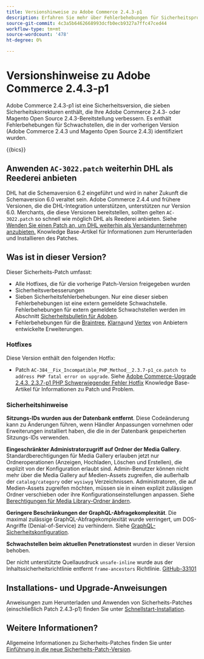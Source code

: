 ```yaml
---
title: Versionshinweise zu Adobe Commerce 2.4.3-p1
description: Erfahren Sie mehr über Fehlerbehebungen für Sicherheitsprobleme in der Adobe Commerce-Version 2.4.3-p1.
source-git-commit: 4c3a5b6462668993dcfb0ecb9327a7ffc47ced44
workflow-type: tm+mt
source-wordcount: '478'
ht-degree: 0%

---
```



# Versionshinweise zu Adobe Commerce 2.4.3-p1

Adobe Commerce 2.4.3-p1 ist eine Sicherheitsversion, die sieben Sicherheitskorrekturen enthält, die Ihre Adobe Commerce 2.4.3- oder Magento Open Source 2.4.3-Bereitstellung verbessern. Es enthält Fehlerbehebungen für Schwachstellen, die in der vorherigen Version (Adobe Commerce 2.4.3 und Magento Open Source 2.4.3) identifiziert wurden.

{{bics}}

## Anwenden `AC-3022.patch` weiterhin DHL als Reederei anbieten

DHL hat die Schemaversion 6.2 eingeführt und wird in naher Zukunft die Schemaversion 6.0 veraltet sein. Adobe Commerce 2.4.4 und frühere Versionen, die die DHL-Integration unterstützen, unterstützen nur Version 6.0. Merchants, die diese Versionen bereitstellen, sollten gelten `AC-3022.patch` so schnell wie möglich DHL als Reederei anbieten. Siehe [Wenden Sie einen Patch an, um DHL weiterhin als Versandunternehmen anzubieten.](https://support.magento.com/hc/en-us/articles/7707818131597-Apply-a-patch-to-continue-offering-DHL-as-shipping-carrier) Knowledge Base-Artikel für Informationen zum Herunterladen und Installieren des Patches.

## Was ist in dieser Version?

Dieser Sicherheits-Patch umfasst:

* Alle Hotfixes, die für die vorherige Patch-Version freigegeben wurden
* Sicherheitsverbesserungen
* Sieben Sicherheitsfehlerbehebungen. Nur eine dieser sieben Fehlerbehebungen ist eine extern gemeldete Schwachstelle. Fehlerbehebungen für extern gemeldete Schwachstellen werden im Abschnitt [Sicherheitsbulletin für Adoben](https://helpx.adobe.com/security/products/magento/apsb21-86.html).
* Fehlerbehebungen für die [Braintree](https://docs.magento.com/user-guide/payment/braintree.html), [Klarna](https://docs.magento.com/user-guide/payment/klarna.html#changes-in-the-latest-release)und [Vertex](https://docs.magento.com/user-guide/tax/vertex.html#changes-in-the-latest-release) von Anbietern entwickelte Erweiterungen.

### Hotfixes

Diese Version enthält den folgenden Hotfix:

* Patch `AC-384__Fix_Incompatible_PHP_Method__2.3.7-p1_ce.patch to address PHP fatal error on upgrade`. Siehe [Adobe Commerce-Upgrade 2.4.3, 2.3.7-p1 PHP Schwerwiegender Fehler Hotfix](https://support.magento.com/hc/en-us/articles/4408021533069-Adobe-Commerce-upgrade-2-4-3-2-3-7-p1-PHP-Fatal-error-Hotfix) Knowledge Base-Artikel für Informationen zu Patch und Problem.

### Sicherheitshinweise

**Sitzungs-IDs wurden aus der Datenbank entfernt**. Diese Codeänderung kann zu Änderungen führen, wenn Händler Anpassungen vornehmen oder Erweiterungen installiert haben, die die in der Datenbank gespeicherten Sitzungs-IDs verwenden. <!-- MC-40976-->

**Eingeschränkter Administratorzugriff auf Ordner der Media Gallery**. Standardberechtigungen für Media Gallery erlauben jetzt nur Ordneroperationen (Anzeigen, Hochladen, Löschen und Erstellen), die explizit von der Konfiguration erlaubt sind. Admin-Benutzer können nicht mehr über die Media Gallery auf Medien-Assets zugreifen, die außerhalb der `catalog/category` oder `wysiwyg` Verzeichnissen. Administratoren, die auf Medien-Assets zugreifen möchten, müssen sie in einen explizit zulässigen Ordner verschieben oder ihre Konfigurationseinstellungen anpassen. Siehe [Berechtigungen für Media Library-Ordner ändern](https://developer.adobe.com/commerce/php/tutorials/backend/modify-image-library-permissions/). <!-- B2B-1897-->

**Geringere Beschränkungen der GraphQL-Abfragekomplexität**. Die maximal zulässige GraphQL-Abfragekomplexität wurde verringert, um DOS-Angriffe (Denial-of-Service) zu verhindern. Siehe [GraphQL-Sicherheitskonfiguration](https://devdocs.magento.com/guides/v2.4/graphql/security-configuration.html). <!-- PWA-1700-->

**Schwachstellen beim aktuellen Penetrationstest** wurden in dieser Version behoben. <!-- MC-42431-->

Der nicht unterstützte Quellausdruck `unsafe-inline` wurde aus der Inhaltssicherheitsrichtlinie entfernt `frame-ancestors` Richtlinie. [GitHub-33101](https://github.com/magento/magento2/issues/33101)<!-- MC-42632-->

## Installations- und Upgrade-Anweisungen

Anweisungen zum Herunterladen und Anwenden von Sicherheits-Patches (einschließlich Patch 2.4.3-p1) finden Sie unter [Schnellstart-Installation](../../../installation/composer.md).

## Weitere Informationen?

Allgemeine Informationen zu Sicherheits-Patches finden Sie unter [Einführung in die neue Sicherheits-Patch-Version](https://community.magento.com/t5/Magento-DevBlog/Introducing-the-New-Security-Patch-Release/ba-p/141287).
